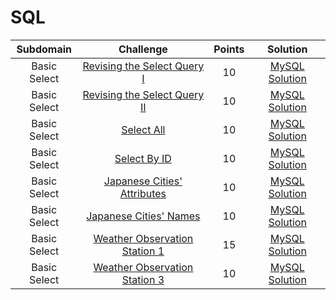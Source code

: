 # SQL

|  Subdomain   |                                              Challenge                                               | Points |                                                                 Solution                                                                 |
| :----------: | :--------------------------------------------------------------------------------------------------: | :----: | :--------------------------------------------------------------------------------------------------------------------------------------: |
| Basic Select |    [Revising the Select Query I](https://www.hackerrank.com/challenges/revising-the-select-query)    |   10   | [MySQL Solution](https://github.com/GK-CPP/SQL/blob/master/HackerRank_solutions/Basic%20Select/Revising%20the%20Select%20Query%20I.sql)  |
| Basic Select |  [Revising the Select Query II](https://www.hackerrank.com/challenges/revising-the-select-query-2)   |   10   | [MySQL Solution](https://github.com/GK-CPP/SQL/blob/master/HackerRank_solutions/Basic%20Select/Revising%20the%20Select%20Query%20II.sql) |
| Basic Select |                  [Select All](https://www.hackerrank.com/challenges/select-all-sql)                  |   10   |             [MySQL Solution](https://github.com/GK-CPP/SQL/blob/master/HackerRank_solutions/Basic%20Select/Select%20All.sql)             |
| Basic Select |                  [Select By ID](https://www.hackerrank.com/challenges/select-by-id)                  |   10   |           [MySQL Solution](https://github.com/GK-CPP/SQL/blob/master/HackerRank_solutions/Basic%20Select/Select%20By%20ID.sql)           |
| Basic Select |   [Japanese Cities' Attributes](https://www.hackerrank.com/challenges/japanese-cities-attributes)    |   10   |  [MySQL Solution](https://github.com/GK-CPP/SQL/blob/master/HackerRank_solutions/Basic%20Select/Japanese%20Cities%27%20Attributes.sql)   |
| Basic Select |         [Japanese Cities' Names](https://www.hackerrank.com/challenges/japanese-cities-name)         |   10   |     [MySQL Solution](https://github.com/GK-CPP/SQL/blob/master/HackerRank_solutions/Basic%20Select/Japanese%20Cities%27%20Names.sql)     |
| Basic Select | [Weather Observation Station 1](https://www.hackerrank.com/challenges/weather-observation-station-1) |   15   | [MySQL Solution](https://github.com/GK-CPP/SQL/blob/master/HackerRank_solutions/Basic%20Select/Weather%20Observation%20Station%201.sql)  |
| Basic Select | [Weather Observation Station 3](https://www.hackerrank.com/challenges/weather-observation-station-3) |   10   | [MySQL Solution](https://github.com/GK-CPP/SQL/blob/master/HackerRank_solutions/Basic%20Select/Weather%20Observation%20Station%203.sql)  |
